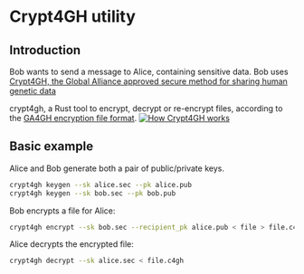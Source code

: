 
# Crypt4GH utility

## Introduction

Bob wants to send a message to Alice, containing sensitive data. Bob uses [Crypt4GH, the Global Alliance approved secure method for sharing human genetic data](https://www.ga4gh.org/news/crypt4gh-a-secure-method-for-sharing-human-genetic-data/)

crypt4gh, a Rust tool to encrypt, decrypt or re-encrypt files, according to the [GA4GH encryption file format](http://samtools.github.io/hts-specs/crypt4gh.pdf). [![How Crypt4GH works](https://www.ga4gh.org/wp-content/uploads/Crypt4GH_comic.png)](https://www.ga4gh.org/news/crypt4gh-a-secure-method-for-sharing-human-genetic-data/)

## Basic example

Alice and Bob generate both a pair of public/private keys.

```sh
crypt4gh keygen --sk alice.sec --pk alice.pub
crypt4gh keygen --sk bob.sec --pk bob.pub
```

Bob encrypts a file for Alice:

```sh
crypt4gh encrypt --sk bob.sec --recipient_pk alice.pub < file > file.c4gh
```

Alice decrypts the encrypted file:

```sh
crypt4gh decrypt --sk alice.sec < file.c4gh
```
